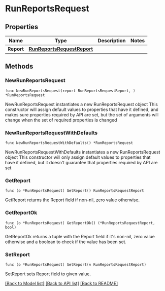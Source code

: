 # RunReportsRequest

## Properties

Name | Type | Description | Notes
------------ | ------------- | ------------- | -------------
**Report** | [**RunReportsRequestReport**](RunReportsRequestReport.md) |  | 

## Methods

### NewRunReportsRequest

`func NewRunReportsRequest(report RunReportsRequestReport, ) *RunReportsRequest`

NewRunReportsRequest instantiates a new RunReportsRequest object
This constructor will assign default values to properties that have it defined,
and makes sure properties required by API are set, but the set of arguments
will change when the set of required properties is changed

### NewRunReportsRequestWithDefaults

`func NewRunReportsRequestWithDefaults() *RunReportsRequest`

NewRunReportsRequestWithDefaults instantiates a new RunReportsRequest object
This constructor will only assign default values to properties that have it defined,
but it doesn't guarantee that properties required by API are set

### GetReport

`func (o *RunReportsRequest) GetReport() RunReportsRequestReport`

GetReport returns the Report field if non-nil, zero value otherwise.

### GetReportOk

`func (o *RunReportsRequest) GetReportOk() (*RunReportsRequestReport, bool)`

GetReportOk returns a tuple with the Report field if it's non-nil, zero value otherwise
and a boolean to check if the value has been set.

### SetReport

`func (o *RunReportsRequest) SetReport(v RunReportsRequestReport)`

SetReport sets Report field to given value.



[[Back to Model list]](../README.md#documentation-for-models) [[Back to API list]](../README.md#documentation-for-api-endpoints) [[Back to README]](../README.md)


